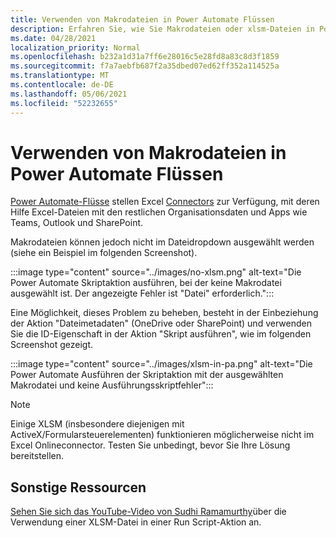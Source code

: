```yaml
---
title: Verwenden von Makrodateien in Power Automate Flüssen
description: Erfahren Sie, wie Sie Makrodateien oder xlsm-Dateien in Power Automate verwenden.
ms.date: 04/28/2021
localization_priority: Normal
ms.openlocfilehash: b232a1d31a7ff6e28016c5e28fd8a83c8d3f1859
ms.sourcegitcommit: f7a7aebfb687f2a35dbed07ed62ff352a114525a
ms.translationtype: MT
ms.contentlocale: de-DE
ms.lasthandoff: 05/06/2021
ms.locfileid: "52232655"
---
```

# <a name="how-to-use-macro-files-in-power-automate-flows"></a>Verwenden von Makrodateien in Power Automate Flüssen

[Power Automate-Flüsse](https://flow.microsoft.com/) stellen Excel [Connectors](https://flow.microsoft.com/connectors/shared_excelonlinebusiness/excel-online-business/) zur Verfügung, mit deren Hilfe Excel-Dateien mit den restlichen Organisationsdaten und Apps wie Teams, Outlook und SharePoint.

Makrodateien können jedoch nicht im Dateidropdown ausgewählt werden (siehe ein Beispiel im folgenden Screenshot).

:::image type="content" source="../images/no-xlsm.png" alt-text="Die Power Automate Skriptaktion ausführen, bei der keine Makrodatei ausgewählt ist. Der angezeigte Fehler ist &quot;Datei&quot; erforderlich.":::

Eine Möglichkeit, dieses Problem zu beheben, besteht in der Einbeziehung der Aktion "Dateimetadaten" (OneDrive oder SharePoint) und verwenden Sie die ID-Eigenschaft in der Aktion "Skript ausführen", wie im folgenden Screenshot gezeigt.

:::image type="content" source="../images/xlsm-in-pa.png" alt-text="Die Power Automate Ausführen der Skriptaktion mit der ausgewählten Makrodatei und keine Ausführungsskriptfehler":::

> [!NOTE]
> Einige XLSM (insbesondere diejenigen mit ActiveX/Formularsteuerelementen) funktionieren möglicherweise nicht im Excel Onlineconnector. Testen Sie unbedingt, bevor Sie Ihre Lösung bereitstellen.

## <a name="other-resources"></a>Sonstige Ressourcen

[Sehen Sie sich das YouTube-Video von Sudhi Ramamurthy](https://youtu.be/o-H9BbywJQQ)über die Verwendung einer XLSM-Datei in einer Run Script-Aktion an.
